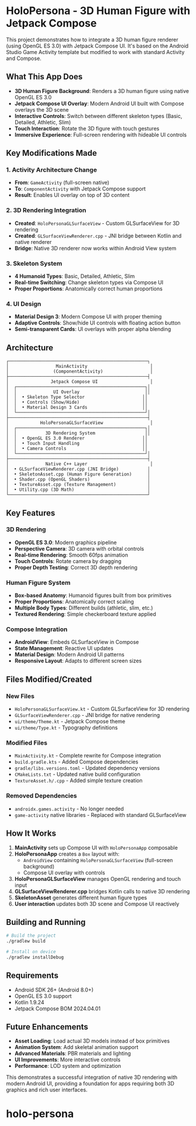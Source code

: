 # HoloPersona - 3D Human Figure with Jetpack Compose

This project demonstrates how to integrate a 3D human figure renderer (using OpenGL ES 3.0) with Jetpack Compose UI. It's based on the Android Studio Game Activity template but modified to work with standard Activity and Compose.

## What This App Does

- **3D Human Figure Background**: Renders a 3D human figure using native OpenGL ES 3.0
- **Jetpack Compose UI Overlay**: Modern Android UI built with Compose overlays the 3D scene
- **Interactive Controls**: Switch between different skeleton types (Basic, Detailed, Athletic, Slim)
- **Touch Interaction**: Rotate the 3D figure with touch gestures
- **Immersive Experience**: Full-screen rendering with hideable UI controls

## Key Modifications Made

### 1. Activity Architecture Change

- **From**: `GameActivity` (full-screen native)
- **To**: `ComponentActivity` with Jetpack Compose support
- **Result**: Enables UI overlay on top of 3D content

### 2. 3D Rendering Integration

- **Created**: `HoloPersonaGLSurfaceView` - Custom GLSurfaceView for 3D rendering
- **Created**: `GLSurfaceViewRenderer.cpp` - JNI bridge between Kotlin and native renderer
- **Bridge**: Native 3D renderer now works within Android View system

### 3. Skeleton System

- **4 Humanoid Types**: Basic, Detailed, Athletic, Slim
- **Real-time Switching**: Change skeleton types via Compose UI
- **Proper Proportions**: Anatomically correct human proportions

### 4. UI Design

- **Material Design 3**: Modern Compose UI with proper theming
- **Adaptive Controls**: Show/hide UI controls with floating action button
- **Semi-transparent Cards**: UI overlays with proper alpha blending

## Architecture

```
┌─────────────────────────────────────────────────────┐
│                  MainActivity                        │
│                 (ComponentActivity)                  │
├─────────────────────────────────────────────────────┤
│                Jetpack Compose UI                    │
│  ┌─────────────────────────────────────────────────┐│
│  │              UI Overlay                         ││
│  │  • Skeleton Type Selector                      ││
│  │  • Controls (Show/Hide)                        ││
│  │  • Material Design 3 Cards                     ││
│  └─────────────────────────────────────────────────┘│
├─────────────────────────────────────────────────────┤
│            HoloPersonaGLSurfaceView                  │
│  ┌─────────────────────────────────────────────────┐│
│  │           3D Rendering System                   ││
│  │  • OpenGL ES 3.0 Renderer                      ││
│  │  • Touch Input Handling                        ││
│  │  • Camera Controls                             ││
│  └─────────────────────────────────────────────────┘│
├─────────────────────────────────────────────────────┤
│              Native C++ Layer                        │
│  • GLSurfaceViewRenderer.cpp (JNI Bridge)           │
│  • SkeletonAsset.cpp (Human Figure Generation)      │
│  • Shader.cpp (OpenGL Shaders)                      │
│  • TextureAsset.cpp (Texture Management)            │
│  • Utility.cpp (3D Math)                            │
└─────────────────────────────────────────────────────┘
```

## Key Features

### 3D Rendering

- **OpenGL ES 3.0**: Modern graphics pipeline
- **Perspective Camera**: 3D camera with orbital controls
- **Real-time Rendering**: Smooth 60fps animation
- **Touch Controls**: Rotate camera by dragging
- **Proper Depth Testing**: Correct 3D depth rendering

### Human Figure System

- **Box-based Anatomy**: Humanoid figures built from box primitives
- **Proper Proportions**: Anatomically correct scaling
- **Multiple Body Types**: Different builds (athletic, slim, etc.)
- **Textured Rendering**: Simple checkerboard texture applied

### Compose Integration

- **AndroidView**: Embeds GLSurfaceView in Compose
- **State Management**: Reactive UI updates
- **Material Design**: Modern Android UI patterns
- **Responsive Layout**: Adapts to different screen sizes

## Files Modified/Created

### New Files

- `HoloPersonaGLSurfaceView.kt` - Custom GLSurfaceView for 3D rendering
- `GLSurfaceViewRenderer.cpp` - JNI bridge for native rendering
- `ui/theme/Theme.kt` - Jetpack Compose theme
- `ui/theme/Type.kt` - Typography definitions

### Modified Files

- `MainActivity.kt` - Complete rewrite for Compose integration
- `build.gradle.kts` - Added Compose dependencies
- `gradle/libs.versions.toml` - Updated dependency versions
- `CMakeLists.txt` - Updated native build configuration
- `TextureAsset.h/.cpp` - Added simple texture creation

### Removed Dependencies

- `androidx.games.activity` - No longer needed
- `game-activity` native libraries - Replaced with standard GLSurfaceView

## How It Works

1. **MainActivity** sets up Compose UI with `HoloPersonaApp` composable
2. **HoloPersonaApp** creates a `Box` layout with:
   - `AndroidView` containing `HoloPersonaGLSurfaceView` (full-screen background)
   - Compose UI overlay with controls
3. **HoloPersonaGLSurfaceView** manages OpenGL rendering and touch input
4. **GLSurfaceViewRenderer.cpp** bridges Kotlin calls to native 3D rendering
5. **SkeletonAsset** generates different human figure types
6. **User interaction** updates both 3D scene and Compose UI reactively

## Building and Running

```bash
# Build the project
./gradlew build

# Install on device
./gradlew installDebug
```

## Requirements

- Android SDK 26+ (Android 8.0+)
- OpenGL ES 3.0 support
- Kotlin 1.9.24
- Jetpack Compose BOM 2024.04.01

## Future Enhancements

- **Asset Loading**: Load actual 3D models instead of box primitives
- **Animation System**: Add skeletal animation support
- **Advanced Materials**: PBR materials and lighting
- **UI Improvements**: More interactive controls
- **Performance**: LOD system and optimization

This demonstrates a successful integration of native 3D rendering with modern Android UI, providing a foundation for apps requiring both 3D graphics and rich user interfaces.
# holo-persona
